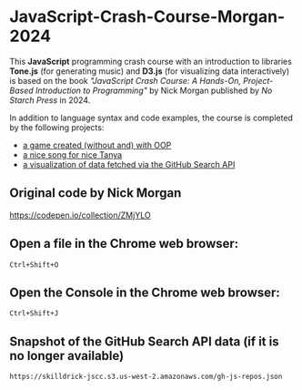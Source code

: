 # JavaScript-Crash-Course-Morgan-2024

This **JavaScript** programming crash course with an introduction to libraries **Tone.js** (for generating music) and **D3.js** (for visualizing data interactively) is based on the book *"JavaScript Crash Course: A Hands-On, Project-Based Introduction to Programming"* by Nick Morgan published by *No Starch Press* in 2024. 

In addition to language syntax and code examples, the course is completed by the following projects:
- [a game created (without and) with OOP](https://vizhub.com/ax-va/966f246e8d2b45ccaf84a5adccafda33)
- [a nice song for nice Tanya](https://vizhub.com/ax-va/c5bf2c12ce1a494ea7b8bc249a62357d)
- [a visualization of data fetched via the GitHub Search API](https://vizhub.com/ax-va/0865b6bcbd4345d693c9569e3d3b800f?mode=embed)

## Original code by Nick Morgan
https://codepen.io/collection/ZMjYLO

## Open a file in the Chrome web browser:
`Ctrl+Shift+O`

## Open the Console in the Chrome web browser:
`Ctrl+Shift+J`

## Snapshot of the GitHub Search API data (if it is no longer available)

```url
https://skilldrick-jscc.s3.us-west-2.amazonaws.com/gh-js-repos.json
```
